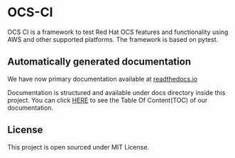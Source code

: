 # OCS-CI

OCS CI is a framework to test Red Hat OCS features and functionality using AWS
and other supported platforms. The framework is based on pytest.

## Automatically generated documentation

We have now primary documentation available at
[readthedocs.io](https://ocs-ci.readthedocs.io/en/latest/)

Documentation is structured and available under docs directory
inside this project. You can click [HERE](docs/README.md) to see
the Table Of Content(TOC) of our documentation.

## License
This project is open sourced under MIT License.
